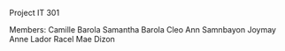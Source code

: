 Project IT 301

Members:
  Camille Barola
  Samantha Barola
  Cleo Ann Samnbayon
  Joymay Anne Lador
  Racel Mae Dizon
